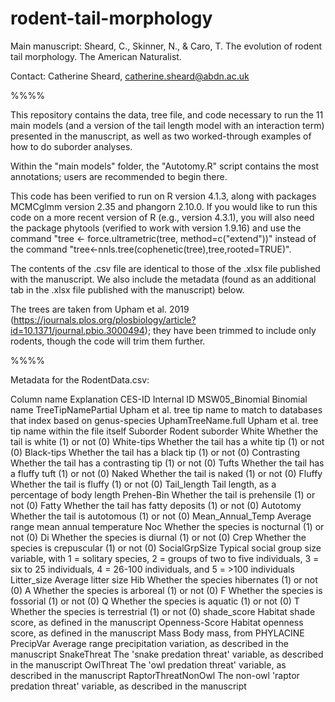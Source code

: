 # rodent-tail-morphology

Main manuscript: Sheard, C., Skinner, N., & Caro, T. The evolution of rodent tail morphology. The American Naturalist.

Contact: Catherine Sheard, catherine.sheard@abdn.ac.uk

%%%%

This repository contains the data, tree file, and code necessary to run the 11 main models (and a version of the tail length model with an interaction term) presented in the manuscript, as well as two worked-through examples of how to do suborder analyses.

Within the "main models" folder, the "Autotomy.R" script contains the most annotations; users are recommended to begin there.

This code has been verified to run on R version 4.1.3, along with packages MCMCglmm version 2.35 and phangorn 2.10.0. If you would like to run this code on a more recent version of R (e.g., version 4.3.1), you will also need the package phytools (verified to work with version 1.9.16) and use the command "tree <- force.ultrametric(tree, method=c("extend"))" instead of the command "tree<-nnls.tree(cophenetic(tree),tree,rooted=TRUE)".

The contents of the .csv file are identical to those of the .xlsx file published with the manuscript. We also include the metadata (found as an additional tab in the .xlsx file published with the manuscript) below.

The trees are taken from Upham et al. 2019 (https://journals.plos.org/plosbiology/article?id=10.1371/journal.pbio.3000494); they have been trimmed to include only rodents, though the code will trim them further.

%%%%

Metadata for the RodentData.csv:

Column name		Explanation
CES-ID			Internal ID
MSW05_Binomial		Binomial name
TreeTipNamePartial	Upham et al. tree tip name to match to databases that index based on genus-species
UphamTreeName.full	Upham et al. tree tip name within the file itself
Suborder		Rodent suborder
White			Whether the tail is white (1) or not (0)
White-tips		Whether the tail has a white tip (1) or not (0)
Black-tips		Whether the tail has a black tip (1) or not (0)
Contrasting		Whether the tail has a contrasting tip (1) or not (0)
Tufts			Whether the tail has a fluffy tuft (1) or not (0)
Naked			Whether the tail is naked (1) or not (0)
Fluffy			Whether the tail is fluffy (1) or not (0)
Tail_length		Tail length, as a percentage of  body length
Prehen-Bin		Whether the tail is prehensile (1) or not (0)
Fatty			Whether the tail has fatty deposits (1) or not (0)
Autotomy		Whether the tail is autotomous (1) or not (0)
Mean_Annual_Temp 	Average range mean annual temperature
Noc			Whether the species is nocturnal (1) or not (0)
Di			Whether the species is diurnal (1) or not (0)
Crep			Whether the species is crepuscular (1) or not (0)
SocialGrpSize		Typical social group size variable, with 1 = solitary species, 2 = groups of two to five individuals, 3 = six to 25 individuals, 4 = 26-100 individuals, and 5 = >100 individuals
Litter_size		Average litter size
Hib			Whether the species hibernates (1) or not (0)
A			Whether the species is arboreal (1) or not (0)
F			Whether the species is fossorial (1) or not (0)
Q			Whether the species is aquatic (1) or not (0)
T			Whether the species is terrestrial (1) or not (0)
shade_score		Habitat shade score, as defined in the manuscript
Openness-Score		Habitat openness score, as defined in the manuscript
Mass			Body mass, from PHYLACINE
PrecipVar		Average range precipitation variation, as described in the manuscript
SnakeThreat		The 'snake predation threat' variable, as described in the manuscript
OwlThreat		The 'owl predation threat' variable, as described in the manuscript
RaptorThreatNonOwl	The non-owl 'raptor predation threat' variable, as described in the manuscript





